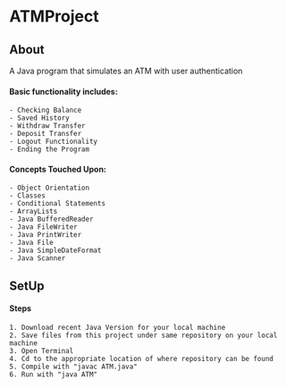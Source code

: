 # ATMProject

## About

A Java program that simulates an ATM with user authentication

#### Basic functionality includes:
    - Checking Balance
    - Saved History
    - Withdraw Transfer
    - Deposit Transfer
    - Logout Functionality
    - Ending the Program
    
#### Concepts Touched Upon: 
    - Object Orientation
    - Classes
    - Conditional Statements
    - ArrayLists
    - Java BufferedReader
    - Java FileWriter
    - Java PrintWriter
    - Java File
    - Java SimpleDateFormat
    - Java Scanner
    
 ## SetUp

#### Steps
    1. Download recent Java Version for your local machine 
    2. Save files from this project under same repository on your local machine
    3. Open Terminal
    4. Cd to the appropriate location of where repository can be found
    5. Compile with "javac ATM.java"
    6. Run with "java ATM"
    
    
